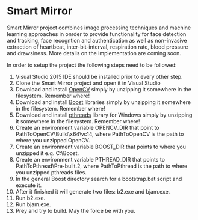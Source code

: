 # Smart Mirror

Smart Mirror project combines image processing techniques and machine learning approaches in onrder to provide functionality for face detection and tracking, face recogntion and authentication as well as non-invasive extraction of heartbeat, inter-bit-interval, respiration rate, blood pressure and drawsiness. More details on the implementation are coming soon. 

In order to setup the project the following steps need to be followed:
1. Visual Studio 2015 IDE should be installed prior to every other step.
2. Clone the Smart Mirror project and open it in Visual Studio
3. Download and install [OpenCV](https://sourceforge.net/projects/opencvlibrary/?source=top3_dlp_t5) simply by unzipping it somewhere in the filesystem. Remember where!
4. Download and install [Boost](https://sourceforge.net/projects/boost/files/boost/1.60.0/) libraries simply by unzipping it somewhere in the filesystem. Remember where!
5. Download and install [pthreads](ftp://sourceware.org/pub/pthreads-win32/pthreads-w32-2-9-1-release.zip) library for Windows simply by unzipping it somewhere in the filesystem. Remember where!
6. Create an environment variable OPENCV_DIR that point to PathToOpenCV\Build\x64\vc14, where PathToOpenCV is the path to where you unzipped OpenCV.
6. Create an environment variable BOOST_DIR that points to where you unzipped it e.g. C:\Boost.
7. Create an environment variable PTHREAD_DIR that points to PathToPthread\Pre-built.2, where PathToPthread is the path to where you unzipped pthreads files.
8. In the general Boost directory search for a bootstrap.bat script and execute it.
9. After it finished it will generate two files: b2.exe and bjam.exe.
10. Run b2.exe.
11. Run bjam.exe.
12. Prey and try to build. May the force be with you.
